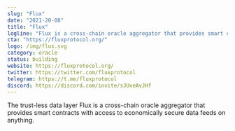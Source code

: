 ```yaml
---
slug: "Flux"
date: "2021-20-08"
title: "Flux"
logline: "Flux is a cross-chain oracle aggregator that provides smart contracts with access to economically secure data feeds on anything."
cta: "https://fluxprotocol.org/"
logo: /img/flux.svg
category: oracle
status: building
website: https://fluxprotocol.org/
twitter: https://twitter.com/fluxprotocol
telegram: https://t.me/fluxprotocol
discord: https://discord.com/invite/sJUveAvJHf
---
```


The trust-less data layer
Flux is a cross-chain oracle aggregator that provides smart contracts with access to economically secure data feeds on anything.
